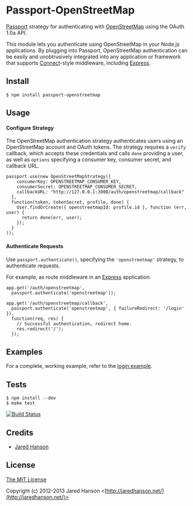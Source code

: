 # Passport-OpenStreetMap

[Passport](https://github.com/jaredhanson/passport) strategy for authenticating
with [OpenStreetMap](http://www.openstreetmap.org/) using the OAuth 1.0a API.

This module lets you authenticate using OpenStreetMap in your Node.js applications.
By plugging into Passport, OpenStreetMap authentication can be easily and
unobtrusively integrated into any application or framework that supports
[Connect](http://www.senchalabs.org/connect/)-style middleware, including
[Express](http://expressjs.com/).

## Install

    $ npm install passport-openstreetmap

## Usage

#### Configure Strategy

The OpenStreetMap authentication strategy authenticates users using an
OpenStreetMap account and OAuth tokens.  The strategy requires a `verify`
callback, which accepts these credentials and calls `done` providing a user, as
well as `options` specifying a consumer key, consumer secret, and callback URL.

    passport.use(new OpenStreetMapStrategy({
        consumerKey: OPENSTREETMAP_CONSUMER_KEY,
        consumerSecret: OPENSTREETMAP_CONSUMER_SECRET,
        callbackURL: "http://127.0.0.1:3000/auth/openstreetmap/callback"
      },
      function(token, tokenSecret, profile, done) {
        User.findOrCreate({ openstreetmapId: profile.id }, function (err, user) {
          return done(err, user);
        });
      }
    ));

#### Authenticate Requests

Use `passport.authenticate()`, specifying the `'openstreetmap'` strategy, to
authenticate requests.

For example, as route middleware in an [Express](http://expressjs.com/)
application:

    app.get('/auth/openstreetmap',
      passport.authenticate('openstreetmap'));

    app.get('/auth/openstreetmap/callback', 
      passport.authenticate('openstreetmap', { failureRedirect: '/login' }),
      function(req, res) {
        // Successful authentication, redirect home.
        res.redirect('/');
      });

## Examples

For a complete, working example, refer to the [login example](https://github.com/jaredhanson/passport-openstreetmap/tree/master/examples/login).

## Tests

    $ npm install --dev
    $ make test

[![Build Status](https://secure.travis-ci.org/jaredhanson/passport-openstreetmap.png)](http://travis-ci.org/jaredhanson/passport-openstreetmap)

## Credits

  - [Jared Hanson](http://github.com/jaredhanson)

## License

[The MIT License](http://opensource.org/licenses/MIT)

Copyright (c) 2012-2013 Jared Hanson <[http://jaredhanson.net/](http://jaredhanson.net/)>
